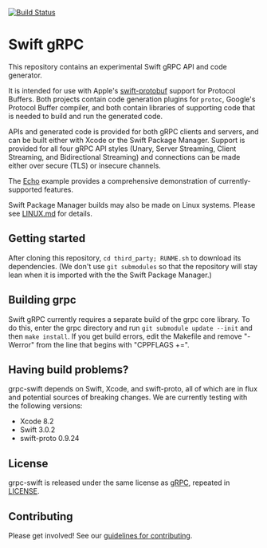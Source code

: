 [![Build Status](https://travis-ci.org/grpc/grpc-swift.svg?branch=master)](https://travis-ci.org/grpc/grpc-swift)

# Swift gRPC 

This repository contains an experimental Swift gRPC API
and code generator.

It is intended for use with Apple's 
[swift-protobuf](https://github.com/apple/swift-protobuf)
support for Protocol Buffers. Both projects contain 
code generation plugins for `protoc`, Google's 
Protocol Buffer compiler, and both contain libraries
of supporting code that is needed to build and run
the generated code.

APIs and generated code is provided for both gRPC clients
and servers, and can be built either with Xcode or the Swift
Package Manager. Support is provided for all four gRPC
API styles (Unary, Server Streaming, Client Streaming, 
and Bidirectional Streaming) and connections can be made
either over secure (TLS) or insecure channels.

The [Echo](Examples/Echo) example provides a comprehensive
demonstration of currently-supported features.

Swift Package Manager builds may also be made on Linux 
systems. Please see [LINUX.md](LINUX.md) for details.

## Getting started

After cloning this repository, `cd third_party; RUNME.sh` to
download its dependencies. (We don't use `git submodules` so
that the repository will stay lean when it is imported with the
the Swift Package Manager.)

## Building grpc

Swift gRPC currently requires a separate build of the grpc core
library. To do this, enter the grpc directory and run 
`git submodule update --init` and then `make install`. 
If you get build errors, edit the Makefile and remove 
"-Werror" from the line that begins with "CPPFLAGS +=".

## Having build problems?

grpc-swift depends on Swift, Xcode, and swift-proto, all of which
are in flux and potential sources of breaking changes. We are currently
testing with the following versions:

- Xcode 8.2 
- Swift 3.0.2 
- swift-proto 0.9.24 

## License

grpc-swift is released under the same license as 
[gRPC](https://github.com/grpc/grpc), repeated in
[LICENSE](LICENSE). 

## Contributing

Please get involved! See our [guidelines for contributing](CONTRIBUTING.md).
